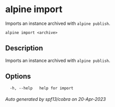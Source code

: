 # alpine import

Imports an instance archived with `alpine publish`.

```
alpine import <archive>
```

## Description

Imports an instance archived with `alpine publish`.

## Options

```
  -h, --help   help for import
```

###### Auto generated by spf13/cobra on 20-Apr-2023
